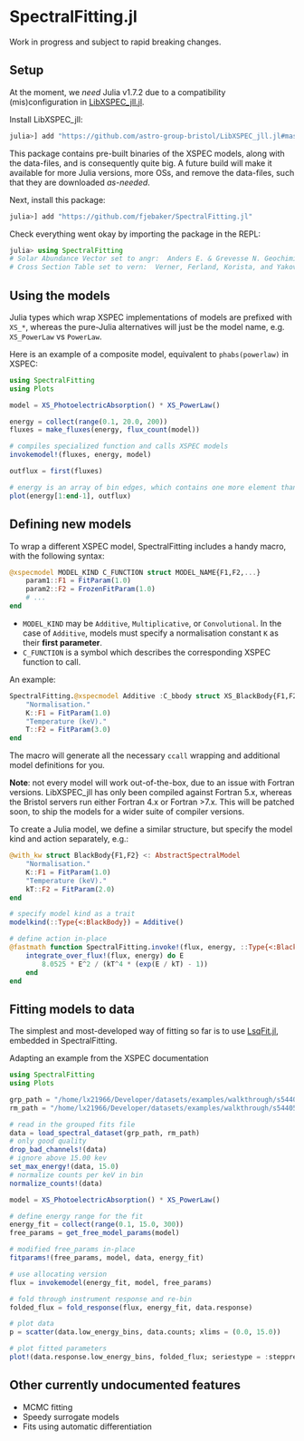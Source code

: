 # SpectralFitting.jl

Work in progress and subject to rapid breaking changes.

## Setup

At the moment, we _need_ Julia v1.7.2 due to a compatibility (mis)configuration in [LibXSPEC_jll.jl](https://github.com/astro-group-bristol/LibXSPEC_jll.jl). 

Install LibXSPEC_jll:
```julia
julia>] add "https://github.com/astro-group-bristol/LibXSPEC_jll.jl#master"
```

This package contains pre-built binaries of the XSPEC models, along with the data-files, and is consequently quite big. A future build will make it available for more Julia versions, more OSs, and remove the data-files, such that they are downloaded _as-needed_.

Next, install this package:
```julia
julia>] add "https://github.com/fjebaker/SpectralFitting.jl"
```

Check everything went okay by importing the package in the REPL:
```julia
julia> using SpectralFitting
# Solar Abundance Vector set to angr:  Anders E. & Grevesse N. Geochimica et Cosmochimica Acta 53, 197 (1989)
# Cross Section Table set to vern:  Verner, Ferland, Korista, and Yakovlev 1996
```

## Using the models

Julia types which wrap XSPEC implementations of models are prefixed with `XS_*`, whereas the pure-Julia alternatives will just be the model name, e.g. `XS_PowerLaw` vs `PowerLaw`.

Here is an example of a composite model, equivalent to `phabs(powerlaw)` in XSPEC:
```julia
using SpectralFitting
using Plots

model = XS_PhotoelectricAbsorption() * XS_PowerLaw()

energy = collect(range(0.1, 20.0, 200))
fluxes = make_fluxes(energy, flux_count(model))

# compiles specialized function and calls XSPEC models
invokemodel!(fluxes, energy, model)

outflux = first(fluxes)

# energy is an array of bin edges, which contains one more element than flux
plot(energy[1:end-1], outflux)
```

## Defining new models

To wrap a different XSPEC model, SpectralFitting includes a handy macro, with the following syntax:
```julia
@xspecmodel MODEL_KIND C_FUNCTION struct MODEL_NAME{F1,F2,...}
    param1::F1 = FitParam(1.0)
    param2::F2 = FrozenFitParam(1.0)
    # ...
end
```

- `MODEL_KIND` may be `Additive`, `Multiplicative`, or `Convolutional`. In the case of `Additive`, models must specify a normalisation constant `K` as their **first parameter**.
- `C_FUNCTION` is a symbol which describes the corresponding XSPEC function to call.

An example:

```julia
SpectralFitting.@xspecmodel Additive :C_bbody struct XS_BlackBody{F1,F2}
    "Normalisation."
    K::F1 = FitParam(1.0)
    "Temperature (keV)."
    T::F2 = FitParam(3.0)
end
```

The macro will generate all the necessary `ccall` wrapping and additional model definitions for you.

**Note**: not every model will work out-of-the-box, due to an issue with Fortran versions. LibXSPEC_jll has only been compiled against Fortran 5.x, whereas the Bristol servers run either Fortran 4.x or Fortran >7.x. This will be patched soon, to ship the models for a wider suite of compiler versions.

To create a Julia model, we define a similar structure, but specify the model kind and action separately, e.g.:

```julia
@with_kw struct BlackBody{F1,F2} <: AbstractSpectralModel
    "Normalisation."
    K::F1 = FitParam(1.0)
    "Temperature (keV)."
    kT::F2 = FitParam(2.0)
end

# specify model kind as a trait
modelkind(::Type{<:BlackBody}) = Additive()

# define action in-place
@fastmath function SpectralFitting.invoke!(flux, energy, ::Type{<:BlackBody}, kT)
    integrate_over_flux!(flux, energy) do E
        8.0525 * E^2 / (kT^4 * (exp(E / kT) - 1))
    end
end
```

## Fitting models to data

The simplest and most-developed way of fitting so far is to use [LsqFit.jl](https://github.com/JuliaNLSolvers/LsqFit.jl), embedded in SpectralFitting.

Adapting an example from the XSPEC documentation
```julia
using SpectralFitting
using Plots

grp_path = "/home/lx21966/Developer/datasets/examples/walkthrough/s54405.pha"
rm_path = "/home/lx21966/Developer/datasets/examples/walkthrough/s54405.rsp"

# read in the grouped fits file
data = load_spectral_dataset(grp_path, rm_path)
# only good quality
drop_bad_channels!(data)
# ignore above 15.00 kev
set_max_energy!(data, 15.0)
# normalize counts per keV in bin
normalize_counts!(data)

model = XS_PhotoelectricAbsorption() * XS_PowerLaw()

# define energy range for the fit
energy_fit = collect(range(0.1, 15.0, 300))
free_params = get_free_model_params(model)

# modified free_params in-place
fitparams!(free_params, model, data, energy_fit)

# use allocating version
flux = invokemodel(energy_fit, model, free_params)

# fold through instrument response and re-bin
folded_flux = fold_response(flux, energy_fit, data.response)

# plot data
p = scatter(data.low_energy_bins, data.counts; xlims = (0.0, 15.0))

# plot fitted parameters
plot!(data.response.low_energy_bins, folded_flux; seriestype = :steppre)
```

## Other currently undocumented features

- MCMC fitting
- Speedy surrogate models
- Fits using automatic differentiation